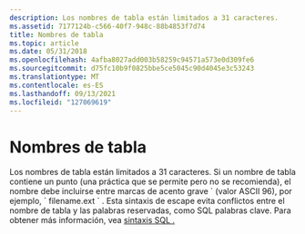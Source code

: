 ```yaml
---
description: Los nombres de tabla están limitados a 31 caracteres.
ms.assetid: 7177124b-c566-40f7-948c-88b4853f7d74
title: Nombres de tabla
ms.topic: article
ms.date: 05/31/2018
ms.openlocfilehash: 4afba8027add003b58259c94571a573e0d309fe6
ms.sourcegitcommit: d75fc10b9f0825bbe5ce5045c90d4045e3c53243
ms.translationtype: MT
ms.contentlocale: es-ES
ms.lasthandoff: 09/13/2021
ms.locfileid: "127069619"
---
```

# <a name="table-names"></a>Nombres de tabla

Los nombres de tabla están limitados a 31 caracteres. Si un nombre de tabla contiene un punto (una práctica que se permite pero no se recomienda), el nombre debe incluirse entre marcas de acento grave \` (valor ASCII 96), por ejemplo, \` filename.ext \` . Esta sintaxis de escape evita conflictos entre el nombre de tabla y las palabras reservadas, como SQL palabras clave. Para obtener más información, vea [sintaxis SQL .](sql-syntax.md)

 

 



